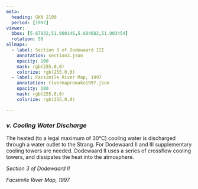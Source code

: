 ```yaml
---
meta:
  heading: GKN 2100
  period: [1997]
viewer:
  bbox: [5.67932,51.900146,5.684682,51.903454]
  rotation: 50
allmaps:
  - label: Section 3 of Dodewaard III
    annotation: section3.json
    opacity: 100
    mask: rgb(255,0,0)
    colorize: rgb(255,0,0)
  - label: Facsimile River Map, 1997
    annotation: rivermapremake1997.json
    opacity: 100
    mask: rgb(255,0,0)
    colorize: rgb(255,0,0)

---
```


### _v.    Cooling Water Discharge_

The heated (to a legal maximum of 30°C) cooling water is discharged through a water outlet to the Strang. For Dodewaard II and III supplementary cooling towers are needed.
Dodewaard II uses a series of crossflow cooling towers, and dissipates the heat into the atmosphere.


_Section 3 of Dodewaard II_

_Facsimile River Map, 1997_

